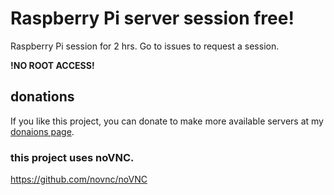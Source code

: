 # Raspberry Pi server session free!

Raspberry Pi session for 2 hrs. Go to issues to request a session.

**!NO ROOT ACCESS!**

## donations

If you like this project, you can donate to make more available servers at my 
[donaions page](https://loniop.github.io/free-raspberry-pi-session-rpi-pi-pi4-rpi4/).


### this project uses noVNC.

https://github.com/novnc/noVNC
